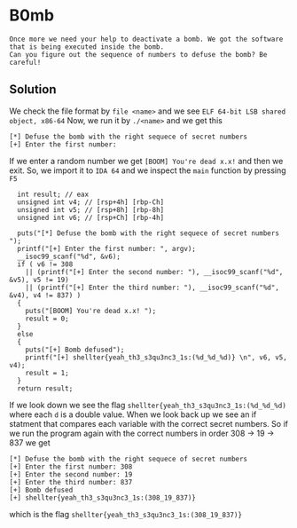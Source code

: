 # B0mb
```
Once more we need your help to deactivate a bomb. We got the software that is being executed inside the bomb.
Can you figure out the sequence of numbers to defuse the bomb? Be careful!
```
## Solution

We check the file format by `file <name>` and we see `ELF 64-bit LSB shared object, x86-64`
Now, we run it by `./<name>` and we get this

```
[*] Defuse the bomb with the right sequece of secret numbers
[+] Enter the first number:
```

If we enter a random number we get `[BOOM] You're dead x.x!` and then we exit.
So, we import it to `IDA 64` and we inspect the `main` function by pressing `F5`

```
  int result; // eax
  unsigned int v4; // [rsp+4h] [rbp-Ch]
  unsigned int v5; // [rsp+8h] [rbp-8h]
  unsigned int v6; // [rsp+Ch] [rbp-4h]

  puts("[*] Defuse the bomb with the right sequece of secret numbers ");
  printf("[+] Enter the first number: ", argv);
  __isoc99_scanf("%d", &v6);
  if ( v6 != 308
    || (printf("[+] Enter the second number: "), __isoc99_scanf("%d", &v5), v5 != 19)
    || (printf("[+] Enter the third number: "), __isoc99_scanf("%d", &v4), v4 != 837) )
  {
    puts("[BOOM] You're dead x.x! ");
    result = 0;
  }
  else
  {
    puts("[+] Bomb defused");
    printf("[+] shellter{yeah_th3_s3qu3nc3_1s:(%d_%d_%d)} \n", v6, v5, v4);
    result = 1;
  }
  return result;
```

If we look down we see the flag `shellter{yeah_th3_s3qu3nc3_1s:(%d_%d_%d)` where each `d` is a double value.
When we look back up we see an if statment that compares each variable with the correct secret numbers.
So if we run the program again with the correct numbers in order 308 -> 19 -> 837 we get

```
[*] Defuse the bomb with the right sequece of secret numbers
[+] Enter the first number: 308
[+] Enter the second number: 19
[+] Enter the third number: 837
[+] Bomb defused
[+] shellter{yeah_th3_s3qu3nc3_1s:(308_19_837)}
```

which is the flag `shellter{yeah_th3_s3qu3nc3_1s:(308_19_837)}`

